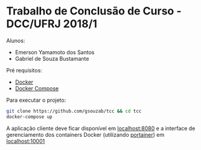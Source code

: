 # Trabalho de Conclusão de Curso - DCC/UFRJ 2018/1

Alunos:
- Emerson Yamamoto dos Santos
- Gabriel de Souza Bustamante

Pré requisitos:
- [Docker](https://docs.docker.com/install/)
- [Docker Compose](https://docs.docker.com/compose/install/)

Para executar o projeto:
``` sh
git clone https://github.com/gsouzab/tcc && cd tcc
docker-compose up
```

A aplicação cliente deve ficar disponível em [localhost:8080](http://localhost:8080) e a interface de gerenciamento dos containers Docker (utilizando [portainer](https://github.com/portainer/portainer)) em [localhost:10001](http://localhost:10001)
